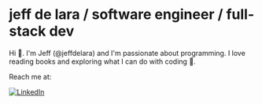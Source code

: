 # jeff de lara / software engineer / full-stack dev

Hi 👋. I'm Jeff (@jeffdelara) and I'm passionate about programming. I love reading books and exploring what I can do with coding 🌱. 

Reach me at:

[![LinkedIn](https://img.shields.io/badge/LinkedIn-0077B5?style=for-the-badge&logo=linkedin&logoColor=white)](https://www.linkedin.com/in/jeffreydelara/)

<!---
jeffdelara/jeffdelara is a ✨ special ✨ repository because its `README.md` (this file) appears on your GitHub profile.
You can click the Preview link to take a look at your changes.
--->
